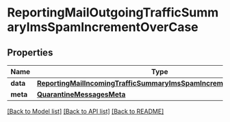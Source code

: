 # ReportingMailOutgoingTrafficSummaryImsSpamIncrementOverCase

## Properties
Name | Type | Description | Notes
------------ | ------------- | ------------- | -------------
**data** | [**ReportingMailIncomingTrafficSummaryImsSpamIncrementOverCaseData**](ReportingMailIncomingTrafficSummaryImsSpamIncrementOverCaseData.md) |  | [optional] 
**meta** | [**QuarantineMessagesMeta**](QuarantineMessagesMeta.md) |  | [optional] 

[[Back to Model list]](../README.md#documentation-for-models) [[Back to API list]](../README.md#documentation-for-api-endpoints) [[Back to README]](../README.md)


